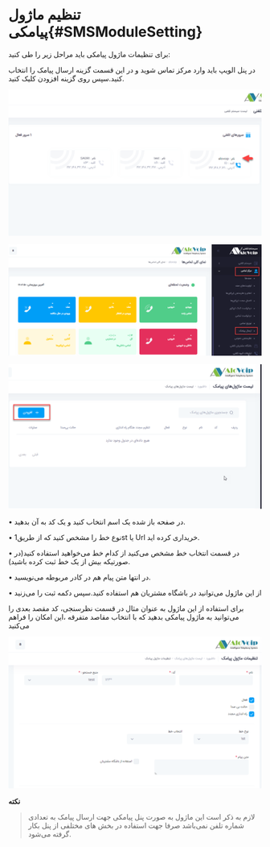 # تنظیم ماژول پیامکی{#SMSModuleSetting}
برای  تنظیمات ماژول پیامکی باید مراحل زیر را طی کنید:

در پنل الویپ باید وارد مرکز تماس شوید و در این قسمت گزینه ارسال پیامک را انتخاب کنید.سپس روی گزینه افزودن کلیک کنید.


![مسیر ماژول پیامکی ](./Images/sms-path-majoule.png)

![مسیر ماژول پیامکی ](./Images/sms-path-majoul1.png)

![مسیر ماژول پیامکی ](./Images/sms-path-majoul2.png)


• در صفحه باز شده یک اسم انتخاب کنید و یک کد به آن بدهید.

•	نوع خط را مشخص ‌کنید که از طریق1st یا Url خریداری کرده اید.

• 	در قسمت انتخاب خط مشخص می‌کنید از کدام خط می‌خواهید استفاده کنید(در صورتیکه بیش از یک خط ثبت کرده باشید).

• 	در انتها متن پیام هم در کادر مربوطه می‌نویسید.

•	از این ماژول می‌توانید در باشگاه مشتریان هم استفاده کنید.سپس دکمه ثبت را می‌زنید

برای استفاده از این ماژول   به عنوان مثال در قسمت نظرسنجی، کد مقصد بعدی را می‌توانید به ماژول پیامکی بدهید که با انتخاب مقاصد متفرقه ،این امکان را فراهم می‌کنید

![ایجاد ماژول پیامکی  ](./Images/sms-path-majoul3.png)


**نکته**
> لازم به ذکر است این ماژول به صورت پنل پیامکی جهت ارسال پیامک به تعدادی شماره تلفن نمی‌باشد صرفا جهت استفاده در بخش های مختلفی از پنل بکار گرفته می‌شود.